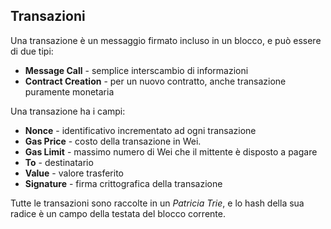 ## Transazioni

Una transazione è un messaggio firmato incluso in un blocco, e può essere di due tipi:
* **Message Call** - semplice interscambio di informazioni
* **Contract Creation** - per un nuovo contratto, anche transazione puramente monetaria

Una transazione ha i campi:
* **Nonce** - identificativo incrementato ad ogni transazione
* **Gas Price** - costo della transazione in Wei.
* **Gas Limit** - massimo numero di Wei che il mittente è disposto a pagare
* **To** - destinatario
* **Value** - valore trasferito
* **Signature** - firma crittografica della transazione

Tutte le transazioni sono raccolte in un _Patricia Trie_, e lo hash della sua radice è un campo della testata del blocco corrente.

